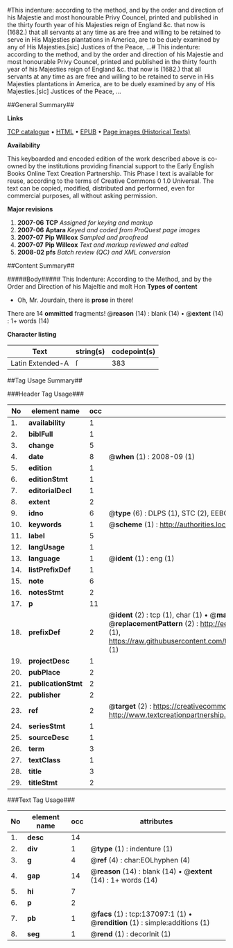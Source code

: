 #This indenture: according to the method, and by the order and direction of his Majestie and most honourable Privy Councel, printed and published in the thirty fourth year of his Majesties reign of England &c. that now is (1682.) that all servants at any time as are free and willing to be retained to serve in His Majesties plantations in America, are to be duely examined by any of His Majesties.[sic] Justices of the Peace, ...#
This indenture: according to the method, and by the order and direction of his Majestie and most honourable Privy Councel, printed and published in the thirty fourth year of his Majesties reign of England &c. that now is (1682.) that all servants at any time as are free and willing to be retained to serve in His Majesties plantations in America, are to be duely examined by any of His Majesties.[sic] Justices of the Peace, ...

##General Summary##

**Links**

[TCP catalogue](http://www.ota.ox.ac.uk/tcp/)  • 
[HTML](http://tei.it.ox.ac.uk/tcp/Texts-HTML/free/A95/A95710.html)  • 
[EPUB](http://tei.it.ox.ac.uk/tcp/Texts-EPUB/free/A95/A95710.epub) • 
[Page images (Historical Texts)](https://data.historicaltexts.jisc.ac.uk/view?pubId=eebo-99896853e&pageId=eebo-99896853e-137097-1)

**Availability**

This keyboarded and encoded edition of the
	       work described above is co-owned by the institutions
	       providing financial support to the Early English Books
	       Online Text Creation Partnership. This Phase I text is
	       available for reuse, according to the terms of Creative
	       Commons 0 1.0 Universal. The text can be copied,
	       modified, distributed and performed, even for
	       commercial purposes, all without asking permission.

**Major revisions**

1. __2007-06__ __TCP__ *Assigned for keying and markup*
1. __2007-06__ __Aptara__ *Keyed and coded from ProQuest page images*
1. __2007-07__ __Pip Willcox__ *Sampled and proofread*
1. __2007-07__ __Pip Willcox__ *Text and markup reviewed and edited*
1. __2008-02__ __pfs__ *Batch review (QC) and XML conversion*

##Content Summary##

#####Body#####
This Indenture: According to the Method,
and by the Order and Direction of his Majeſtie and moſt
Hon
**Types of content**

  * Oh, Mr. Jourdain, there is **prose** in there!

There are 14 **ommitted** fragments! 
 @__reason__ (14) : blank (14)  •  @__extent__ (14) : 1+ words (14)

**Character listing**


|Text|string(s)|codepoint(s)|
|---|---|---|
|Latin Extended-A|ſ|383|

##Tag Usage Summary##

###Header Tag Usage###

|No|element name|occ|attributes|
|---|---|---|---|
|1.|__availability__|1||
|2.|__biblFull__|1||
|3.|__change__|5||
|4.|__date__|8| @__when__ (1) : 2008-09 (1)|
|5.|__edition__|1||
|6.|__editionStmt__|1||
|7.|__editorialDecl__|1||
|8.|__extent__|2||
|9.|__idno__|6| @__type__ (6) : DLPS (1), STC (2), EEBO-CITATION (1), PROQUEST (1), VID (1)|
|10.|__keywords__|1| @__scheme__ (1) : http://authorities.loc.gov/ (1)|
|11.|__label__|5||
|12.|__langUsage__|1||
|13.|__language__|1| @__ident__ (1) : eng (1)|
|14.|__listPrefixDef__|1||
|15.|__note__|6||
|16.|__notesStmt__|2||
|17.|__p__|11||
|18.|__prefixDef__|2| @__ident__ (2) : tcp (1), char (1)  •  @__matchPattern__ (2) : ([0-9\-]+):([0-9IVX]+) (1), (.+) (1)  •  @__replacementPattern__ (2) : http://eebo.chadwyck.com/downloadtiff?vid=$1&page=$2 (1), https://raw.githubusercontent.com/textcreationpartnership/Texts/master/tcpchars.xml#$1 (1)|
|19.|__projectDesc__|1||
|20.|__pubPlace__|2||
|21.|__publicationStmt__|2||
|22.|__publisher__|2||
|23.|__ref__|2| @__target__ (2) : https://creativecommons.org/publicdomain/zero/1.0/ (1), http://www.textcreationpartnership.org/docs/. (1)|
|24.|__seriesStmt__|1||
|25.|__sourceDesc__|1||
|26.|__term__|3||
|27.|__textClass__|1||
|28.|__title__|3||
|29.|__titleStmt__|2||


###Text Tag Usage###

|No|element name|occ|attributes|
|---|---|---|---|
|1.|__desc__|14||
|2.|__div__|1| @__type__ (1) : indenture (1)|
|3.|__g__|4| @__ref__ (4) : char:EOLhyphen (4)|
|4.|__gap__|14| @__reason__ (14) : blank (14)  •  @__extent__ (14) : 1+ words (14)|
|5.|__hi__|7||
|6.|__p__|2||
|7.|__pb__|1| @__facs__ (1) : tcp:137097:1 (1)  •  @__rendition__ (1) : simple:additions (1)|
|8.|__seg__|1| @__rend__ (1) : decorInit (1)|
